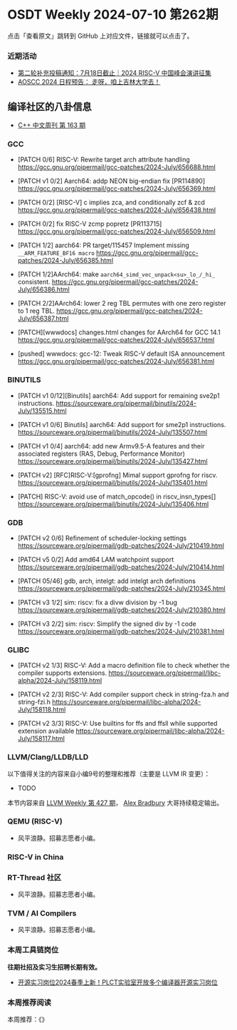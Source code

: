 # OSDT Weekly 2024-07-10 第262期

点击「查看原文」跳转到 GitHub 上对应文件，链接就可以点击了。

### 近期活动

- [第二轮补充投稿通知：7月18日截止｜2024 RISC-V 中国峰会演讲征集](https://mp.weixin.qq.com/s/RYiKKrJyJm2nKawgvIkVpA)
- [AOSCC 2024 日程预告： 走呀，咱上吉林大学去！](https://mp.weixin.qq.com/s/otk27Mb07lT4b5fcRH5cpQ)

## 编译社区的八卦信息

- [C++ 中文周刊 第 163 期](https://mp.weixin.qq.com/s/ULn0ZtBED1QPCh2u8kmb-A)

### GCC

- [PATCH 0/6] RISC-V: Rewrite target arch attribute handling
  https://gcc.gnu.org/pipermail/gcc-patches/2024-July/656688.html

- [PATCH v1 0/2] Aarch64: addp NEON big-endian fix [PR114890]
  https://gcc.gnu.org/pipermail/gcc-patches/2024-July/656369.html

- [PATCH 0/2] [RISC-V] c implies zca, and conditionally zcf & zcd
  https://gcc.gnu.org/pipermail/gcc-patches/2024-July/656438.html

- [PATCH 0/2] fix RISC-V zcmp popretz [PR113715]
  https://gcc.gnu.org/pipermail/gcc-patches/2024-July/656509.html

- [PATCH 1/2] aarch64: PR target/115457 Implement missing `__ARM_FEATURE_BF16 macro`
  https://gcc.gnu.org/pipermail/gcc-patches/2024-July/656385.html

- [PATCH 1/2]AArch64: make `aarch64_simd_vec_unpack<su>_lo_/_hi_` consistent.
  https://gcc.gnu.org/pipermail/gcc-patches/2024-July/656386.html

- [PATCH 2/2]AArch64: lower 2 reg TBL permutes with one zero register to 1 reg TBL.
  https://gcc.gnu.org/pipermail/gcc-patches/2024-July/656387.html

- [PATCH][wwwdocs] changes.html changes for AArch64 for GCC 14.1
  https://gcc.gnu.org/pipermail/gcc-patches/2024-July/656537.html

- [pushed] wwwdocs: gcc-12: Tweak RISC-V default ISA announcement
  https://gcc.gnu.org/pipermail/gcc-patches/2024-July/656381.html


### BINUTILS

- [PATCH v1 0/12][Binutils] aarch64: Add support for remaining sve2p1 instructions.
  https://sourceware.org/pipermail/binutils/2024-July/135515.html

- [PATCH v1 0/6] Binutils] aarch64: Add support for sme2p1 instructions.
  https://sourceware.org/pipermail/binutils/2024-July/135507.html

- [PATCH v1 0/4] aarch64: add new Armv9.5-A features and their associated registers (RAS, Debug, Performance Monitor)
  https://sourceware.org/pipermail/binutils/2024-July/135427.html

- [PATCH v2] [RFC]RISC-V:[gprofng] Mimal support gprofng for riscv.
  https://sourceware.org/pipermail/binutils/2024-July/135401.html

- [PATCH] RISC-V: avoid use of match_opcode() in riscv_insn_types[]
  https://sourceware.org/pipermail/binutils/2024-July/135406.html


### GDB

- [PATCH v2 0/6] Refinement of scheduler-locking settings
  https://sourceware.org/pipermail/gdb-patches/2024-July/210419.html

- [PATCH v5 0/2] Add amd64 LAM watchpoint support
  https://sourceware.org/pipermail/gdb-patches/2024-July/210414.html

- [PATCH 05/46] gdb, arch, intelgt: add intelgt arch definitions
  https://sourceware.org/pipermail/gdb-patches/2024-July/210345.html

- [PATCH v3 1/2] sim: riscv: fix a divw division by -1 bug
  https://sourceware.org/pipermail/gdb-patches/2024-July/210380.html

- [PATCH v3 2/2] sim: riscv: Simplify the signed div by -1 code
  https://sourceware.org/pipermail/gdb-patches/2024-July/210381.html


### GLIBC

- [PATCH v2 1/3] RISC-V: Add a macro definition file to check whether the compiler supports extensions.
  https://sourceware.org/pipermail/libc-alpha/2024-July/158119.html

- [PATCH v2 2/3] RISC-V: Add compiler support check in string-fza.h and string-fzi.h
  https://sourceware.org/pipermail/libc-alpha/2024-July/158118.html

- [PATCH v2 3/3] RISC-V: Use builtins for ffs and ffsll while supported extension available
  https://sourceware.org/pipermail/libc-alpha/2024-July/158117.html

### LLVM/Clang/LLDB/LLD


以下值得关注的内容来自小编9号的整理和推荐（主要是 LLVM IR 变更）：

- TODO

本节内容来自 [LLVM Weekly 第 427 期](http://llvmweekly.org/issue/427)，
[Alex Bradbury](https://www.linkedin.com/in/alex-bradbury/) 大哥持续稳定输出。

### QEMU (RISC-V)

- 风平浪静。招募志愿者小编。

### RISC-V in China

### RT-Thread 社区

- 风平浪静。招募志愿者小编。

### TVM / AI Compilers

- 风平浪静。招募志愿者小编。

### 本周工具链岗位

**往期社招及实习生招聘长期有效。**

- [开源实习岗位2024春季上新！PLCT实验室开放多个编译器开源实习岗位](https://mp.weixin.qq.com/s/D-l7hE2S-21NCAZsVqPzMA)

### 本周推荐阅读

本周推荐：《》
